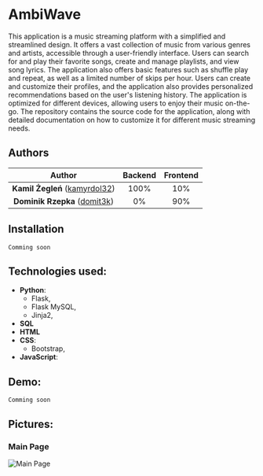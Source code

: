 # AmbiWave

This application is a music streaming platform with a simplified and streamlined design. It offers a vast collection of music from various genres and artists, accessible through a user-friendly interface. Users can search for and play their favorite songs, create and manage playlists, and view song lyrics. The application also offers basic features such as shuffle play and repeat, as well as a limited number of skips per hour. Users can create and customize their profiles, and the application also provides personalized recommendations based on the user's listening history. The application is optimized for different devices, allowing users to enjoy their music on-the-go. The repository contains the source code for the application, along with detailed documentation on how to customize it for different music streaming needs.

## Authors

| Author | Backend | Frontend |
| :---: | :---: | :---: |
| **Kamil Żegleń** ([kamyrdol32](https://github.com/kamyrdol32))  | 100% | 10% |
| **Dominik Rzepka** ([domit3k](https://github.com/domit3k))  | 0% | 90% |

## Installation
`Comming soon`

## Technologies used:
  - **Python**:
      - Flask,
      - Flask MySQL,
      - Jinja2,
  - **SQL**
  - **HTML**
  - **CSS**:
    - Bootstrap,
  - **JavaScript**:
  
## Demo:
`Comming soon`
  
## Pictures:
### Main Page
![Main Page](https://i.imgur.com/jtR8JRG.png)
